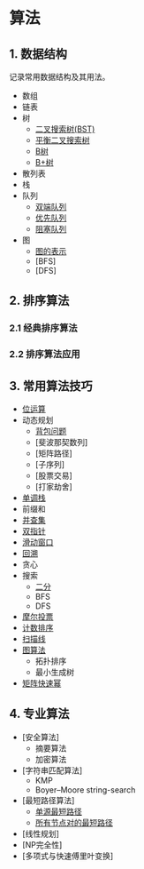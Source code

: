 # 算法

## 1. 数据结构

记录常用数据结构及其用法。

* 数组
* 链表
* 树
  * [二叉搜索树(BST)](./struct/tree/bst.md)
  * [平衡二叉搜索树]()
  * [B树](./struct/tree/btree.md)
  * [B+树]()
* 散列表
* 栈
* 队列
  * [双端队列]()
  * [优先队列]()
  * [阻塞队列]()
* 图
  * [图的表示]()
  * [BFS]
  * [DFS]


## 2. 排序算法
### 2.1 经典排序算法
### 2.2 排序算法应用

## 3. 常用算法技巧

* [位运算](./leetcode/bit.md)
* 动态规划
  * [背包问题](./leetcode/package.md)
  * [斐波那契数列]
  * [矩阵路径]
  * [子序列]
  * [股票交易]
  * [打家劫舍]
* [单调栈](./leetcode/monotonicstack.md)
* 前缀和
* [并查集](./leetcode/unionfind.md)
* [双指针](./leetcode/twopointers.md)
* [滑动窗口](./leetcode/slidingwindow.md)
* [回溯](./leetcode/backtracking.md)
* 贪心
* 搜索
  * [二分](./leetcode/search/binarysearch.md)
  * BFS
  * DFS
* [摩尔投票](./leetcode/boyerMooreMajorityVote.md)
* [计数排序](./leetcode/countingsort.md)
* [扫描线](./leetcode/linesweep.md)
* [图算法]()
  * 拓扑排序
  * 最小生成树
* [矩阵快速幂](./leetcode/BinaryExponentiation.md)

## 4. 专业算法
* [安全算法]
  * 摘要算法
  * 加密算法
* [字符串匹配算法]
  * KMP
  * Boyer–Moore string-search
* [最短路径算法]
  * [单源最短路径](./advance/singlesourceshortestpaths.md)
  * [所有节点对的最短路径]()
* [线性规划]
* [NP完全性]
* [多项式与快速傅里叶变换]

